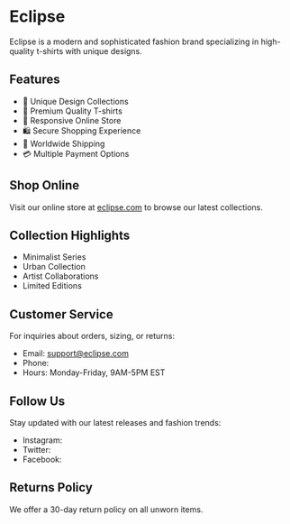 # Eclipse

Eclipse is a modern and sophisticated fashion brand specializing in high-quality t-shirts with unique designs.

## Features

- 🎨 Unique Design Collections
- 👕 Premium Quality T-shirts
- 📱 Responsive Online Store
- 🛍️ Secure Shopping Experience
- 🚚 Worldwide Shipping
- 💳 Multiple Payment Options

## Shop Online

Visit our online store at [eclipse.com](https://eclipse.com) to browse our latest collections.

## Collection Highlights

- Minimalist Series
- Urban Collection
- Artist Collaborations
- Limited Editions

## Customer Service

For inquiries about orders, sizing, or returns:
- Email: support@eclipse.com
- Phone: 
- Hours: Monday-Friday, 9AM-5PM EST

## Follow Us

Stay updated with our latest releases and fashion trends:
- Instagram: 
- Twitter:
- Facebook: 

## Returns Policy

We offer a 30-day return policy on all unworn items.